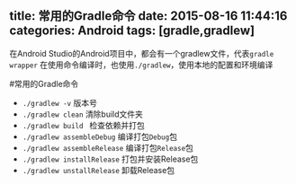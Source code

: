 title: 常用的Gradle命令
date: 2015-08-16 11:44:16
categories: Android
tags: [gradle,gradlew]
---
在Android Studio的Android项目中，都会有一个gradlew文件，代表`gradle wrapper`
在使用命令编译时，也使用`./gradlew`，使用本地的配置和环境编译
<!--more-->
#常用的Gradle命令
- `./gradlew -v` 版本号
- `./gradlew clean` 清除build文件夹
- `./gradlew build ` 检查依赖并打包
- `./gradlew assembleDebug` 编译打包`Debug`包
- `./gradlew assembleRelease` 编译打包`Release`包
- `./gradlew installRelease` 打包并安装Release包
- `./gradlew unstallRelease` 卸载Release包
